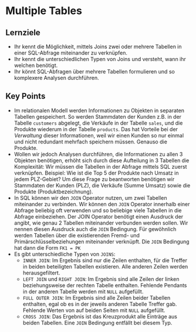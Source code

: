 # Multiple Tables

## Lernziele

* Ihr kennt die Möglichkeit, mittels Joins zwei oder mehrere Tabellen in einer SQL-Abfrage miteinander zu verknüpfen.
* Ihr kennt die unterschiedlichen Typen von Joins und versteht, wann ihr welchen benötigt.
* Ihr könnt SQL-Abfragen über mehrere Tabellen formulieren und so komplexere Analysen durchführen.

## **Key Points**

* Im relationalen Modell werden Informationen zu Objekten in separaten Tabellen gespeichert. So werden Stammdaten der Kunden z.B. in der Tabelle `customers` abgelegt, die Verkäufe in der Tabelle `sales`, und die Produkte wiederum in der Tabelle `products`. Das hat Vorteile bei der _Verwaltung_ dieser Informationen, weil wir einen Kunden so nur einmal und nicht redundant mehrfach speichern müssen. Genauso die Produkte.  
* Wollen wir jedoch Analysen durchführen, die Informationen zu allen 3 Objekten benötigen, erhöht sich durch diese Aufteilung in 3 Tabellen die Komplexität: Wir müssen die Tabellen in der Abfrage mittels SQL zuerst verknüpfen. Beispiel: Wie ist die Top 5 der Produkte nach Umsatz in jedem PLZ-Gebiet? Um diese Frage zu beantworten benötigen wir Stammdaten der Kunden \(PLZ\), die Verkäufe \(Summe Umsatz\) sowie die Produkte \(Produktbezeichnung\). 
* In SQL können wir den `JOIN` Operator nutzen, um zwei Tabellen miteinander zu verbinden. Wir können den `JOIN` Operator innerhalb einer Abfrage beliebig oft verwenden und so beliebige viele Tabellen in die Abfrage einbeziehen. Der JOIN Operator benötigt einen Ausdruck der angibt, wie genau 2 Tabellen miteinander verbunden werden sollen. Wir nennen diesen Ausdruck auch die `JOIN` Bedingung. Für gewöhnlich werden Tabellen über die existierenden Fremd- und Primärschlüsselbeziehungen miteinander verknüpft. Die `JOIN` Bedingung hat dann die Form `FK1 = PK`   
* Es gibt unterschiedliche Typen von `JOINS`: 
  * `INNER JOIN`: Im Ergebnis sind nur die Zeilen enthalten, für die Treffer in beiden beteiligten Tabellen existieren. Alle anderen Zeilen werden herausgefiltert. 
  * `LEFT JOIN` und `RIGHT JOIN`: Im Ergebnis sind alle Zeilen der linken beziehungsweise der rechten Tabelle enthalten. Fehlende Pendants in der anderen Tabelle werden mit `NULL` aufgefüllt. 
  * `FULL OUTER JOIN`: Im Ergebnis sind alle Zeilen beider Tabellen enthalten, egal ob es in der jeweils anderen Tabelle Treffer gab. Fehlende Werten von auf beiden Seiten mit `NULL` aufgefüllt. 
  * `CROSS JOIN`: Das Ergebnis ist das Kreuzprodukt alle Einträge aus beiden Tabellen. Eine `JOIN` Bedingung entfällt bei diesem Typ.

